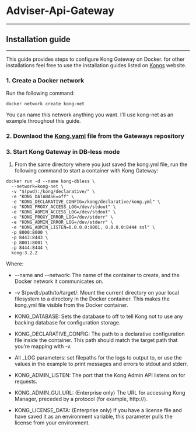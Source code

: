 # Adviser-Api-Gateway
***

## Installation guide
***

This guide provides steps to configure Kong Gateway on Docker. for other installations feel free to use the installation guides listed on [Kongs](https://docs.konghq.com/gateway/latest/install/) website.

### 1. Create a Docker network

Run the following command:

```
docker network create kong-net
```
You can name this network anything you want. I'll use kong-net as an example throughout this guide.

### 2. Downlaod the [Kong.yaml](https://github.com/Phantom-works/Adviser-Api-Gateway/blob/main/kong.yml) file from the Gateways repository



### 3. Start Kong Gateway in DB-less mode

1. From the same directory where you just saved the kong.yml file, run the following command to start a container with Kong Gateway:

```
docker run -d --name kong-dbless \
  --network=kong-net \
  -v "$(pwd):/kong/declarative/" \
  -e "KONG_DATABASE=off" \
  -e "KONG_DECLARATIVE_CONFIG=/kong/declarative/kong.yml" \
  -e "KONG_PROXY_ACCESS_LOG=/dev/stdout" \
  -e "KONG_ADMIN_ACCESS_LOG=/dev/stdout" \
  -e "KONG_PROXY_ERROR_LOG=/dev/stderr" \
  -e "KONG_ADMIN_ERROR_LOG=/dev/stderr" \
  -e "KONG_ADMIN_LISTEN=0.0.0.0:8001, 0.0.0.0:8444 ssl" \
  -p 8000:8000 \
  -p 8443:8443 \
  -p 8001:8001 \
  -p 8444:8444 \
  kong:3.2.2
```

Where:
+ --name and --network: The name of the container to create, and the Docker network it communicates on.

+ -v $(pwd):/path/to/target/: Mount the current directory on your local filesystem to a directory in the Docker container. This makes the kong.yml file visible from the Docker container.

+ KONG_DATABASE: Sets the database to off to tell Kong not to use any backing database for configuration storage.

+ KONG_DECLARATIVE_CONFIG: The path to a declarative configuration file inside the container. This path should match the target path that you’re mapping with -v.

+ All _LOG parameters: set filepaths for the logs to output to, or use the values in the example to print messages and errors to stdout and stderr.

+ KONG_ADMIN_LISTEN: The port that the Kong Admin API listens on for requests.

+ KONG_ADMIN_GUI_URL: (Enterprise only) The URL for accessing Kong Manager, preceded by a protocol (for example, http://).

+ KONG_LICENSE_DATA: (Enterprise only) If you have a license file and have saved it as an environment variable, this parameter pulls the license from your environment.
